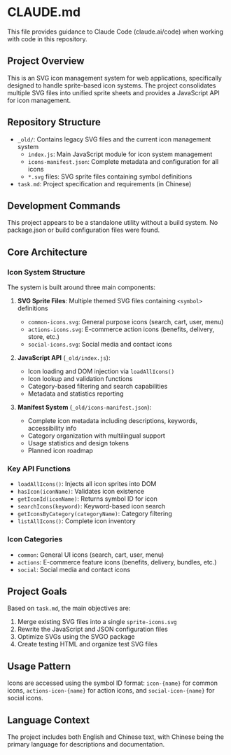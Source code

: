 # CLAUDE.md

This file provides guidance to Claude Code (claude.ai/code) when working with code in this repository.

## Project Overview

This is an SVG icon management system for web applications, specifically designed to handle sprite-based icon systems. The project consolidates multiple SVG files into unified sprite sheets and provides a JavaScript API for icon management.

## Repository Structure

- `_old/`: Contains legacy SVG files and the current icon management system
  - `index.js`: Main JavaScript module for icon system management
  - `icons-manifest.json`: Complete metadata and configuration for all icons
  - `*.svg` files: SVG sprite files containing symbol definitions
- `task.md`: Project specification and requirements (in Chinese)

## Development Commands

This project appears to be a standalone utility without a build system. No package.json or build configuration files were found.

## Core Architecture

### Icon System Structure

The system is built around three main components:

1. **SVG Sprite Files**: Multiple themed SVG files containing `<symbol>` definitions

   - `common-icons.svg`: General purpose icons (search, cart, user, menu)
   - `actions-icons.svg`: E-commerce action icons (benefits, delivery, store, etc.)
   - `social-icons.svg`: Social media and contact icons

2. **JavaScript API** (`_old/index.js`):

   - Icon loading and DOM injection via `loadAllIcons()`
   - Icon lookup and validation functions
   - Category-based filtering and search capabilities
   - Metadata and statistics reporting

3. **Manifest System** (`_old/icons-manifest.json`):
   - Complete icon metadata including descriptions, keywords, accessibility info
   - Category organization with multilingual support
   - Usage statistics and design tokens
   - Planned icon roadmap

### Key API Functions

- `loadAllIcons()`: Injects all icon sprites into DOM
- `hasIcon(iconName)`: Validates icon existence
- `getIconId(iconName)`: Returns symbol ID for icon
- `searchIcons(keyword)`: Keyword-based icon search
- `getIconsByCategory(categoryName)`: Category filtering
- `listAllIcons()`: Complete icon inventory

### Icon Categories

- `common`: General UI icons (search, cart, user, menu)
- `actions`: E-commerce feature icons (benefits, delivery, bundles, etc.)
- `social`: Social media and contact icons

## Project Goals

Based on `task.md`, the main objectives are:

1. Merge existing SVG files into a single `sprite-icons.svg`
2. Rewrite the JavaScript and JSON configuration files
3. Optimize SVGs using the SVGO package
4. Create testing HTML and organize test SVG files

## Usage Pattern

Icons are accessed using the symbol ID format: `icon-{name}` for common icons, `actions-icon-{name}` for action icons, and `social-icon-{name}` for social icons.

## Language Context

The project includes both English and Chinese text, with Chinese being the primary language for descriptions and documentation.
